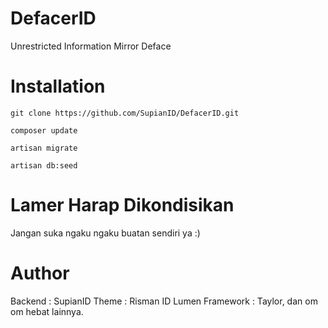 # DefacerID
Unrestricted Information Mirror Deface

# Installation

`git clone https://github.com/SupianID/DefacerID.git`

`composer update`

`artisan migrate`

`artisan db:seed`

# Lamer Harap Dikondisikan
Jangan suka ngaku ngaku buatan sendiri ya :)

# Author
Backend : SupianID
Theme : Risman ID
Lumen Framework : Taylor, dan om om hebat lainnya.
